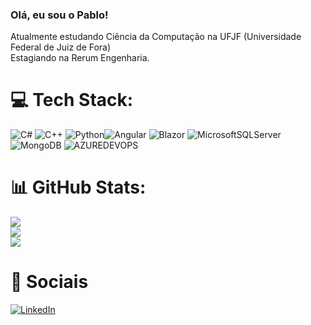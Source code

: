 ### Olá, eu sou o Pablo!
Atualmente estudando Ciência da Computação na UFJF (Universidade Federal de Juiz de Fora)</br>
Estagiando na Rerum Engenharia.

# 💻 Tech Stack:
![C#](https://img.shields.io/badge/c%23-%23239120.svg?style=for-the-badge&logo=csharp&logoColor=white) ![C++](https://img.shields.io/badge/c++-%2300599C.svg?style=for-the-badge&logo=c%2B%2B&logoColor=white) ![Python](https://img.shields.io/badge/python-3670A0?style=for-the-badge&logo=python&logoColor=ffdd54)![Angular](https://img.shields.io/badge/angular-%23DD0031.svg?style=for-the-badge&logo=angular&logoColor=white) ![Blazor](https://img.shields.io/badge/blazor-%235C2D91.svg?style=for-the-badge&logo=blazor&logoColor=white) ![MicrosoftSQLServer](https://img.shields.io/badge/Microsoft%20SQL%20Server-CC2927?style=for-the-badge&logo=microsoft%20sql%20server&logoColor=white) ![MongoDB](https://img.shields.io/badge/MongoDB-%234ea94b.svg?style=for-the-badge&logo=mongodb&logoColor=white) ![AZUREDEVOPS](https://img.shields.io/badge/azuredevops-0078D7.svg?style=for-the-badge&logo=azuredevops&logoColor=white&color=%230078D7)
# 📊 GitHub Stats:
![](https://github-readme-stats.vercel.app/api?username=Pablo10544&theme=radical&hide_border=false&include_all_commits=false&count_private=false)<br/>
![](https://github-readme-streak-stats.herokuapp.com/?user=Pablo10544&theme=radical&hide_border=false)<br/>
![](https://github-readme-stats.vercel.app/api/top-langs/?username=Pablo10544&theme=radical&hide_border=false&include_all_commits=false&count_private=false&layout=compact)
# 🤝 Sociais
[![LinkedIn](https://skillicons.dev/icons?i=linkedin)](https://br.linkedin.com/in/pablopinheirocastro)

